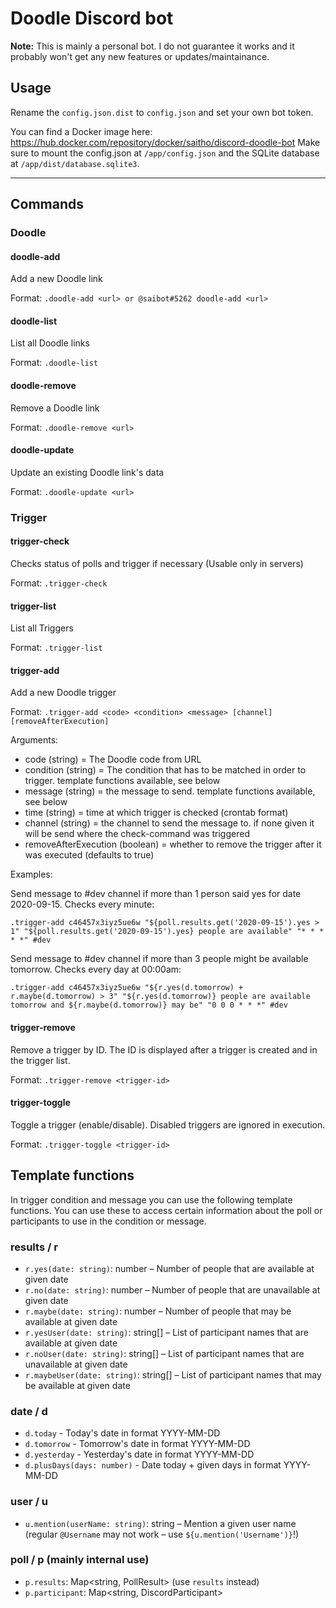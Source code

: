 # Doodle Discord bot

**Note:**
This is mainly a personal bot. I do not guarantee it works and it probably won't get any new features or updates/maintainance.

## Usage

Rename the `config.json.dist` to `config.json` and set your own bot token.

You can find a Docker image here: https://hub.docker.com/repository/docker/saitho/discord-doodle-bot
Make sure to mount the config.json at `/app/config.json` and the SQLite database at `/app/dist/database.sqlite3`.

---

## Commands

### Doodle

#### doodle-add

Add a new Doodle link

Format: `.doodle-add <url> or @saibot#5262 doodle-add <url>`

#### doodle-list

List all Doodle links

Format: `.doodle-list`

#### doodle-remove

Remove a Doodle link

Format: `.doodle-remove <url>`

#### doodle-update

Update an existing Doodle link's data

Format: `.doodle-update <url>`

### Trigger

#### trigger-check

Checks status of polls and trigger if necessary (Usable only in servers)

Format: `.trigger-check`

#### trigger-list

List all Triggers

Format: `.trigger-list`

#### trigger-add

Add a new Doodle trigger

Format: `.trigger-add <code> <condition> <message> [channel] [removeAfterExecution]`

Arguments:
- code (string) = The Doodle code from URL
- condition (string) = The condition that has to be matched in order to trigger. template functions available, see below
- message (string) = the message to send. template functions available, see below
- time (string) = time at which trigger is checked (crontab format)
- channel (string) = the channel to send the message to. if none given it will be send where the check-command was triggered
- removeAfterExecution (boolean) = whether to remove the trigger after it was executed (defaults to true)

Examples:

Send message to #dev channel if more than 1 person said yes for date 2020-09-15. Checks every minute:
```
.trigger-add c46457x3iyz5ue6w "${poll.results.get('2020-09-15').yes > 1" "${poll.results.get('2020-09-15').yes} people are available" "* * * * *" #dev
```

Send message to #dev channel if more than 3 people might be available tomorrow. Checks every day at 00:00am:
```
.trigger-add c46457x3iyz5ue6w "${r.yes(d.tomorrow) + r.maybe(d.tomorrow) > 3" "${r.yes(d.tomorrow)} people are available tomorrow and ${r.maybe(d.tomorrow)} may be" "0 0 0 * * *" #dev
```

#### trigger-remove

Remove a trigger by ID. The ID is displayed after a trigger is created and in the trigger list.

Format: `.trigger-remove <trigger-id>`

#### trigger-toggle

Toggle a trigger (enable/disable). Disabled triggers are ignored in execution.

Format: `.trigger-toggle <trigger-id>`

## Template functions

In trigger condition and message you can use the following template functions.
You can use these to access certain information about the poll or participants to use in the condition or message.

### results / r

* `r.yes(date: string)`: number – Number of people that are available at given date
* `r.no(date: string)`: number – Number of people that are unavailable at given date
* `r.maybe(date: string)`: number – Number of people that may be available at given date
* `r.yesUser(date: string)`: string[] – List of participant names that are available at given date
* `r.noUser(date: string)`: string[] – List of participant names that are unavailable at given date
* `r.maybeUser(date: string)`: string[] – List of participant names that may be available at given date

### date / d

* `d.today` - Today's date in format YYYY-MM-DD
* `d.tomorrow` - Tomorrow's date in format YYYY-MM-DD
* `d.yesterday` - Yesterday's date in format YYYY-MM-DD
* `d.plusDays(days: number)` - Date today + given days in format YYYY-MM-DD

### user / u

* `u.mention(userName: string)`: string – Mention a given user name (regular `@Username` may not work – use `${u.mention('Username')}`!)

### poll / p (mainly internal use)

* `p.results`: Map<string, PollResult> (use `results` instead)
* `p.participant`: Map<string, DiscordParticipant>
